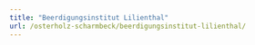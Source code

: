 ```yaml
---
title: "Beerdigungsinstitut Lilienthal"
url: /osterholz-scharmbeck/beerdigungsinstitut-lilienthal/
---
```

